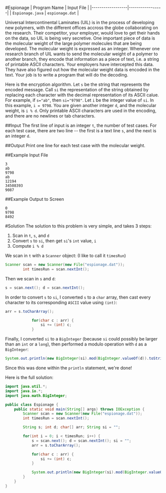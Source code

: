 #Espionage
| Program Name     | Input File      |
|------------------|-----------------|
| `Espionage.java` | `espionage.dat` |

Universal Intercontinental Laminates (UIL) is in the process of developing new polymers, with the different offices accross the globe collaborating on the research. Their competitor, your employer, would love to get their hands on the data, so UIL is being very secretive. One important piece of data is the molecular weight of the large polymer molecules that are being developed. The molecular weight is expressed as an integer. Whenever one research branch of UIL wants to send the molecular weight of a polymer to another branch, they encode that information as a piece of text, i.e. a string of printable ASCII characters. Your employers have intercepted this data. They have also figured out how the molecular weight data is encoded in the text. Your job is to write a program that will do the decoding.

Here is the encryption algorithm. Let `s` be the string that represents the encoded message. Call `si` the representation of the string obtained by replacing each character with the decimal representation of its ASCII calue. For example, if `s="ab"`, then `si="9798"`. Let `i` be the integer value of `si`. In this example, `i = 9798`. You are given another integer `d`, and the molecular weight, is `i % d`. Only printable ASCII characters are used in the encoding, and there are no newlines or tab characters.

##Input
The first line of input is an integer `t`, the number of test cases.
For each test case, there are two line -- the first is a text line `s`, and the next is an integer `d`.

##Output
Print one line for each test case with the molecular weight.

##Example Input File
```shell
3
ab
9798
ab
12194
34508393
9087
```

##Example Output to Screen
```shell
0
9798
8492
```

#Solution
The solution to this problem is very simple, and takes 3 steps:

1. Scan in `t`, `s`, and `d`
2. Convert `s` to `si`, then get `si`'s `int` value, `i`
3. Compute `i % d`

We scan in `t` with a `Scanner` object: (I like to call it `timesRun`)
```java
Scanner scan = new Scanner(new File("espionage.dat"));
        int timesRun = scan.nextInt();
```

Then we scan in `s` and `d`:
```java
s = scan.next(); d = scan.nextInt();
```

In order to convert `s` to `si`, I converted `s` to a `char` array, then cast every character to its corresponding `ASCII` value using `(int)`:
```java
arr = s.toCharArray();

            for(char c : arr) {
                si += (int) c;
            }
```

Finally, I converted `si` to a `BigInteger` (because `si` could possibly be larger than an `int` or a `long`), then performed a modulo operation with `d` as a `BigInteger`:
```java
System.out.println(new BigInteger(si).mod(BigInteger.valueOf(d)).toString());
```
Since this was done within the `println` statement, we're done!

Here is the full solution:
```java
import java.util.*;
import java.io.*;
import java.math.BigInteger;

public class Espionage {
    public static void main(String[] args) throws IOException {
        Scanner scan = new Scanner(new File("espionage.dat"));
        int timesRun = scan.nextInt();

        String s; int d; char[] arr; String si = "";

        for(int i = 0; i < timesRun; i++) {
            s = scan.next(); d = scan.nextInt(); si = "";
            arr = s.toCharArray();

            for(char c : arr) {
                si += (int) c;
            }

            System.out.println(new BigInteger(si).mod(BigInteger.valueOf(d)).toString());
        }
    }
}
```
